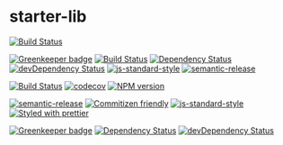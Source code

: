 # starter-lib

[![Build Status](https://travis-ci.org/atelljohannsmothers/starter-lib.svg?branch=master)](https://travis-ci.org/atelljohannsmothers/starter-lib)

[![Greenkeeper badge](https://badges.greenkeeper.io/greenkeeperio/greenkeeper.svg)](https://greenkeeper.io/)
[![Build Status](https://travis-ci.org/greenkeeperio/greenkeeper.svg?branch=master)](https://travis-ci.org/greenkeeperio/greenkeeper)
[![Dependency Status](https://david-dm.org/greenkeeperio/greenkeeper/master.svg)](https://david-dm.org/greenkeeperio/greenkeeper/master)
[![devDependency Status](https://david-dm.org/greenkeeperio/greenkeeper/master/dev-status.svg)](https://david-dm.org/greenkeeperio/greenkeeper/master#info=devDependencies)
[![js-standard-style](https://img.shields.io/badge/code%20style-standard-brightgreen.svg?style=flat)](https://github.com/feross/standard)
[![semantic-release](https://img.shields.io/badge/%20%20%F0%9F%93%A6%F0%9F%9A%80-semantic--release-e10079.svg)](https://github.com/semantic-release/semantic-release)

[![Build Status](https://travis-ci.org/atelljohannsmothers/consolidator.svg?branch=master)](https://travis-ci.org/atelljohannsmothers/consolidator)
[![codecov](https://codecov.io/gh/atelljohannsmothers/consolidator/branch/master/graph/badge.svg)](https://codecov.io/gh/atelljohannsmothers/consolidator)
[![NPM version](https://img.shields.io/npm/v/consolidator.svg)](https://www.npmjs.com/package/consolidator)

[![semantic-release](https://img.shields.io/badge/%20%20%F0%9F%93%A6%F0%9F%9A%80-semantic--release-e10079.svg)](https://github.com/semantic-release/semantic-release)
[![Commitizen friendly](https://img.shields.io/badge/commitizen-friendly-brightgreen.svg)](http://commitizen.github.io/cz-cli/)
[![js-standard-style](https://img.shields.io/badge/code%20style-standard-brightgreen.svg?style=flat)](https://github.com/feross/standard)[![Styled with prettier](https://img.shields.io/badge/styled_with-prettier-ff69b4.svg)](https://github.com/prettier/prettier)

[![Greenkeeper badge](https://badges.greenkeeper.io/atelljohannsmothers/starter-lib.svg)](https://greenkeeper.io/)
[![Dependency Status](https://david-dm.org/semantic-release/semantic-release/caribou.svg)](https://david-dm.org/semantic-release/semantic-release/caribou)
[![devDependency Status](https://david-dm.org/semantic-release/semantic-release/caribou/dev-status.svg)](https://david-dm.org/semantic-release/semantic-release/caribou#info=devDependencies)
